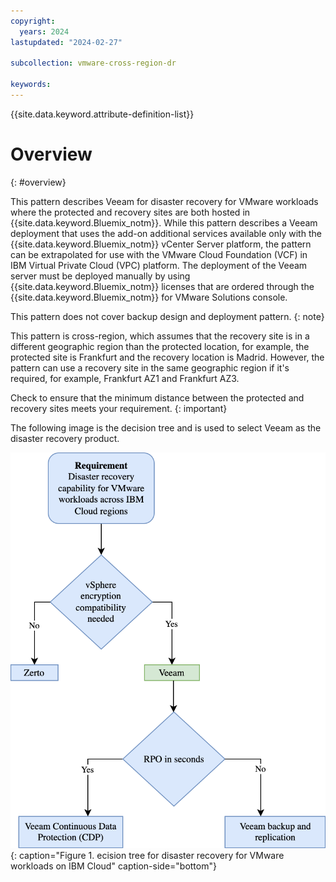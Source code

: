 ```yaml
---
copyright:
  years: 2024
lastupdated: "2024-02-27"

subcollection: vmware-cross-region-dr

keywords:
---
```

{{site.data.keyword.attribute-definition-list}}

# Overview

{: #overview}

This pattern describes Veeam for disaster recovery for VMware workloads where the protected and recovery sites are both hosted in {{site.data.keyword.Bluemix_notm}}. While this pattern describes a Veeam deployment that uses the add-on additional services available only with the {{site.data.keyword.Bluemix_notm}} vCenter Server platform, the pattern can be extrapolated for use with the VMware Cloud Foundation (VCF) in IBM Virtual Private Cloud (VPC) platform. The deployment of the Veeam server must be deployed manually by using {{site.data.keyword.Bluemix_notm}} licenses that are ordered through the {{site.data.keyword.Bluemix_notm}} for VMware Solutions console.

This pattern does not cover backup design and deployment pattern. {: note}

This pattern is cross-region, which assumes that the recovery site is in a different geographic region than the protected location, for example, the protected site is Frankfurt and the recovery location is Madrid. However, the pattern can use a recovery site in the same geographic region if it's required, for example, Frankfurt AZ1 and Frankfurt AZ3.

Check to ensure that the minimum distance between the protected and recovery sites meets your requirement. {: important}

The following image is the decision tree and is used to select Veeam as the disaster recovery product.

![A decision tree for disaster recovery for VMware workloads on IBM Cloud](image/decision_tree-Veeam.drawio.svg){: caption="Figure 1. ecision tree for disaster recovery for VMware workloads on IBM Cloud" caption-side="bottom"}

